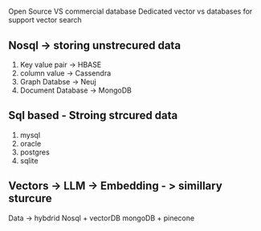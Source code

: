 #
Open Source VS commercial database
Dedicated vector vs databases for support vector search

## Nosql -> storing unstrecured data
1. Key value pair -> HBASE
2. column value -> Cassendra
3. Graph Databse -> Neuj
4. Document Database -> MongoDB

## Sql based - Stroing strcured data
1. mysql
2. oracle
3. postgres
4. sqlite

## Vectors -> LLM -> Embedding - > simillary sturcure

Data -> hybdrid
Nosql + vectorDB
mongoDB + pinecone


